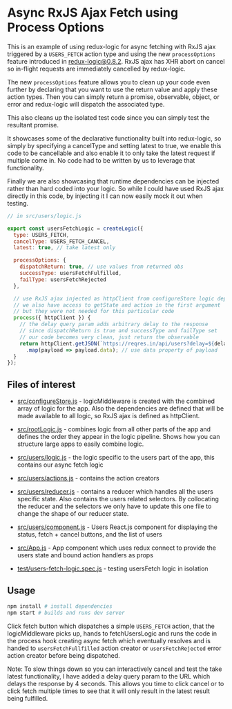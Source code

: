 # Async RxJS Ajax Fetch using Process Options

This is an example of using redux-logic for async fetching with RxJS ajax triggered by a `USERS_FETCH` action type and using the new `processOptions` feature introduced in redux-logic@0.8.2. RxJS ajax has XHR abort on cancel so in-flight requests are immediately cancelled by redux-logic.

The new `processOptions` feature allows you to clean up your code even further by declaring that you want to use the return value and apply these action types. Then you can simply return a promise, observable, object, or error and redux-logic will dispatch the associated type.

This also cleans up the isolated test code since you can simply test the resultant promise.

It showcases some of the declarative functionality built into redux-logic, so simply by specifying a cancelType and setting latest to true, we enable this code to be cancellable and also enable it to only take the latest request if multiple come in. No code had to be written by us to leverage that functionality.

Finally we are also showcasing that runtime dependencies can be injected rather than hard coded into your logic. So while I could have used RxJS ajax directly in this code, by injecting it I can now easily mock it out when testing.


```js
// in src/users/logic.js

export const usersFetchLogic = createLogic({
  type: USERS_FETCH,
  cancelType: USERS_FETCH_CANCEL,
  latest: true, // take latest only

  processOptions: {
    dispatchReturn: true, // use values from returned obs
    successType: usersFetchFulfilled,
    failType: usersFetchRejected
  },

  // use RxJS ajax injected as httpClient from configureStore logic deps
  // we also have access to getState and action in the first argument
  // but they were not needed for this particular code
  process({ httpClient }) {
    // the delay query param adds arbitrary delay to the response
    // since dispatchReturn is true and successType and failType set
    // our code becomes very clean, just return the observable
    return httpClient.getJSON(`https://reqres.in/api/users?delay=${delay}`)
      .map(payload => payload.data); // use data property of payload
  }
});
```

## Files of interest

 - [src/configureStore.js](./src/configureStore.js) - logicMiddleware is created with the combined array of logic for the app. Also the dependencies are defined that will be made available to all logic, so RxJS ajax is defined as httpClient.

 - [src/rootLogic.js](./src/rootLogic.js) - combines logic from all other parts of the app and defines the order they appear in the logic pipeline. Shows how you can structure large apps to easily combine logic.

 - [src/users/logic.js](./src/users/logic.js) - the logic specific to the users part of the app, this contains our async fetch logic

 - [src/users/actions.js](./src/users/actions.js) - contains the action creators

 - [src/users/reducer.js](./src/users/reducer.js) - contains a reducer which handles all the users specific state. Also contains the users related selectors. By collocating the reducer and the selectors we only have to update this one file to change the shape of our reducer state.

 - [src/users/component.js](./src/users/component.js) - Users React.js component for displaying the status, fetch + cancel buttons, and the list of users

 - [src/App.js](./src/App.js) - App component which uses redux connect to provide the users state and bound action handlers as props

 - [test/users-fetch-logic.spec.js](./test/users-fetch-logic.spec.js) - testing usersFetch logic in isolation

## Usage

```bash
npm install # install dependencies
npm start # builds and runs dev server
```

Click fetch button which dispatches a simple `USERS_FETCH` action, that the logicMiddleware picks up, hands to fetchUsersLogic and runs the code in the process hook creating async fetch which eventually resolves and is handed to `usersFetchFullfilled` action creator or `usersFetchRejected` error action creator before being dispatched.

Note: To slow things down so you can interactively cancel and test the take latest functionality, I have added a delay query param to the URL which delays the response by 4 seconds. This allows you time to click cancel or to click fetch multiple times to see that it will only result in the latest result being fulfilled.

